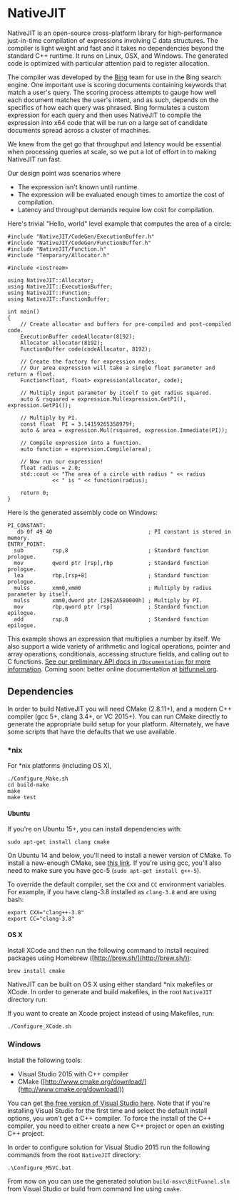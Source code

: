 NativeJIT
====

NativeJIT is an open-source cross-platform library for high-performance
just-in-time compilation of expressions involving C data structures.
The compiler is light weight and fast
and it takes no dependencies beyond the standard C++ runtime.
It runs on Linux, OSX, and Windows.
The generated code is optimized with particular attention paid
to register allocation.

The compiler was developed by the [Bing](http://www.bing.com/) team for use in the Bing search engine.
One important use is scoring documents containing keywords that match a user's query.
The scoring process attempts to gauge how well each document matches the user's intent,
and as such, depends on the specifics of how each query was phrased.
Bing formulates a custom expression for each query
and then uses NativeJIT to compile the expression into x64 code that will
be run on a large set of candidate documents spread across a cluster of
machines.

We knew from the get go that throughput and latency
would be essential when processing queries at scale,
so we put a lot of effort in to making NativeJIT run fast.

Our design point was scenarios where

* The expression isn't known until runtime.
* The expression will be evaluated enough times to amortize the cost of compilation.
* Latency and throughput demands require low cost for compilation.


Here's trivial "Hello, world" level example that computes the area of a circle:

~~~
#include "NativeJIT/CodeGen/ExecutionBuffer.h"
#include "NativeJIT/CodeGen/FunctionBuffer.h"
#include "NativeJIT/Function.h"
#include "Temporary/Allocator.h"

#include <iostream>

using NativeJIT::Allocator;
using NativeJIT::ExecutionBuffer;
using NativeJIT::Function;
using NativeJIT::FunctionBuffer;

int main()
{
    // Create allocator and buffers for pre-compiled and post-compiled code.
    ExecutionBuffer codeAllocator(8192);
    Allocator allocator(8192);
    FunctionBuffer code(codeAllocator, 8192);

    // Create the factory for expression nodes.
    // Our area expression will take a single float parameter and return a float.
    Function<float, float> expression(allocator, code);

    // Multiply input parameter by itself to get radius squared.
    auto & rsquared = expression.Mul(expression.GetP1(), expression.GetP1());

    // Multiply by PI.
    const float  PI = 3.14159265358979f;
    auto & area = expression.Mul(rsquared, expression.Immediate(PI));

    // Compile expression into a function.
    auto function = expression.Compile(area);

    // Now run our expression!
    float radius = 2.0;
    std::cout << "The area of a circle with radius " << radius
              << " is " << function(radius);

    return 0;
}
~~~

Here is the generated assembly code on Windows:

~~~
PI_CONSTANT:
   db 0f 49 40                              ; PI constant is stored in memory.
ENTRY_POINT:
  sub         rsp,8                         ; Standard function prologue.
  mov         qword ptr [rsp],rbp           ; Standard function prologue.
  lea         rbp,[rsp+8]                   ; Standard function prologue.
  mulss       xmm0,xmm0                     ; Multiply by radius parameter by itself.
  mulss       xmm0,dword ptr [29E2A580000h] ; Multiply by PI.
  mov         rbp,qword ptr [rsp]           ; Standard function epilogue.
  add         rsp,8                         ; Standard function epilogue.
~~~


This example shows an expression that multiplies a number by itself.
We also support a wide variety of arithmetic and logical operations, pointer and array operations, conditionals, accessing structure fields, and calling out to C functions.
[See our preliminary API docs in `/Documentation` for more information](https://github.com/BitFunnel/NativeJIT/tree/master/Documentation).
Coming soon: better online documentation at [bitfunnel.org](https://github.com/bitfunnel/nativejit).


Dependencies
------------

In order to build NativeJIT you will need CMake (2.8.11+), and a modern C++
compiler (gcc 5+, clang 3.4+, or VC 2015+). You can run CMake directly to generate the appropriate build setup for your platform. Alternately, we have some scripts that have the defaults that we use available.

### *nix

For *nix platforms (including OS X),

~~~
./Configure_Make.sh
cd build-make
make
make test
~~~

#### Ubuntu

If you're on Ubuntu 15+, you can install dependencies with:

~~~
sudo apt-get install clang cmake
~~~

On Ubuntu 14 and below, you'll need to install a newer version of CMake. To
install a new-enough CMake, see [this link](http://askubuntu.com/questions/610291/how-to-install-cmake-3-2-on-ubuntu-14-04).
If you're using gcc, you'll also need to make sure you have gcc-5 (`sudo apt-get install g++-5`).

To override the default compiler, set the `CXX` and `CC` environment variables.
For example, if you have clang-3.8 installed as `clang-3.8` and are using bash:

~~~
export CXX="clang++-3.8"
export CC="clang-3.8"
~~~

#### OS X

Install XCode and then run the following command to install required packages
using Homebrew ([http://brew.sh/](http://brew.sh/)):

~~~
brew install cmake
~~~

NativeJIT can be built on OS X using either standard \*nix makefiles or XCode.
In order to generate and build makefiles, in the root `NativeJIT` directory run:

If you want to create an Xcode project instead of using Makefiles, run:

~~~
./Configure_XCode.sh
~~~

### Windows

Install the following tools:

- Visual Studio 2015 with C++ compiler
- CMake ([http://www.cmake.org/download/](http://www.cmake.org/download/))

You can get [the free version of Visual Studio here](https://www.visualstudio.com/en-us/products/visual-studio-community-vs.aspx).
Note that if you're installing Visual Studio for the first time and select the
default install options, you won't get a C++ compiler. To force the install of
the C++ compiler, you need to either create a new C++ project or open an
existing C++ project.

In order to configure solution for Visual Studio 2015 run the following
commands from the root `NativeJIT` directory:

~~~
.\Configure_MSVC.bat
~~~

From now on you can use the generated solution `build-msvc\BitFunnel.sln` from Visual Studio
or build from command line using `cmake`.

